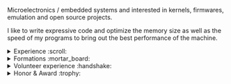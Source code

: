 <p align="justified">Microelectronics / embedded systems and interested in kernels, firmwares, emulation and open source projects.</p>
<p>I like to write expressive code and optimize the memory size as well as the speed of my programs to bring out the best performance of the machine.</p>

<details>
  <summary>Experience :scroll:</summary>
  <ul>
      <li>Serviligne Development - 6 months internship as an Embedded Software Engineer (2020) :fr:</li>
      <li>Cadence Design Systems - 1 month internship (2015) :fr:</li>
  </ul>
</details>

<details>
    <summary>Formations :mortar_board:</summary>
    <ul>
        <li>European Institute of Technology, Epitech Barcelona - Master's degree (2019/2024) :es:</li> 
        <li>Amiral de Grasse High School, Scientific Baccalaureate - Computer and digital sciences (2016/2019) :fr:</li>
    </ul>
</details>

<details>
    <summary>Volunteer experience :handshake:</summary>
    <ul>
        <li>President of Epitech Spain Innovation Lab</li>
        <li>Gnu Contributor</li>
    </ul>
</details>

<details>
    <summary>Honor & Award :trophy:</summary>
    <ul>
        <li>Berger-Levrault - City’ZEN Challenge, <strong>1st place</strong> (2020)</li>
    </ul>
</details>
